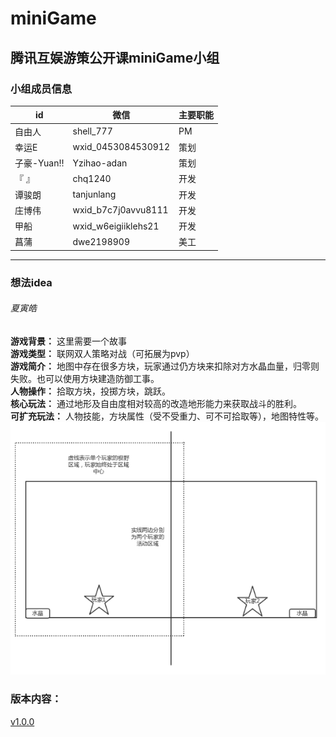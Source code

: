 # miniGame
## 腾讯互娱游策公开课miniGame小组
### 小组成员信息

id | 微信 |主要职能
---|---|---
自由人 | shell_777 | PM
幸运E|wxid_0453084530912|策划
子豪-Yuan‼|Yzihao-adan|策划
『       』|chq1240|开发
谭骏朗|tanjunlang|开发
庄博伟|wxid_b7c7j0avvu8111|开发
甲船|wxid_w6eigiiklehs21|开发
菖蒲 | dwe2198909 | 美工
---
### 想法idea
######  夏寅皓
**游戏背景：**  这里需要一个故事  
**游戏类型：**
联网双人策略对战（可拓展为pvp）  
**游戏简介：**
地图中存在很多方块，玩家通过仍方块来扣除对方水晶血量，归零则失败。也可以使用方块建造防御工事。  
**人物操作：**
拾取方块，投掷方块，跳跃。  
**核心玩法：**
通过地形及自由度相对较高的改造地形能力来获取战斗的胜利。  
**可扩充玩法：**
人物技能，方块属性（受不受重力、可不可拾取等），地图特性等。  
![image](Resource/miniGame示意图.png)
### 版本内容：  
[v1.0.0](v1.0.0.md)
